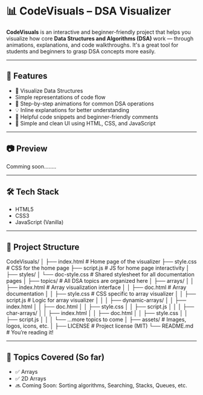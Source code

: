 # 📊 CodeVisuals – DSA Visualizer

**CodeVisuals** is an interactive and beginner-friendly project that helps you visualize how core **Data Structures and Algorithms (DSA)** work — through animations, explanations, and code walkthroughs. It's a great tool for students and beginners to grasp DSA concepts more easily.

---

## 🚀 Features

- 📌 Visualize Data Structures
- Simple representations of code flow
- 🔄 Step-by-step animations for common DSA operations
- 💡 Inline explanations for better understanding
- 🧠 Helpful code snippets and beginner-friendly comments
- 🎨 Simple and clean UI using HTML, CSS, and JavaScript

---

## 📷 Preview
Comming soon........

---

## 🛠️ Tech Stack

- HTML5
- CSS3
- JavaScript (Vanilla)

---

## 📁 Project Structure
CodeVisuals/
│
├── index.html # Home page of the visualizer
├── style.css # CSS for the home page
├── script.js # JS for home page interactivity
│
├── styles/
│ └── doc-style.css # Shared stylesheet for all documentation pages
│
├── topics/ # All DSA topics are organized here
│ ├── arrays/
│ │ ├── index.html # Array visualization interface
│ │ ├── doc.html # Array documentation
│ │ ├── style.css # CSS specific to array visualizer
│ │ ├── script.js # Logic for array visualizer
│ │
│ ├── dynamic-arrays/
│ │ ├── index.html
│ │ ├── doc.html
│ │ ├── style.css
│ │ ├── script.js
│ │
│ ├── char-arrays/
│ │ ├── index.html
│ │ ├── doc.html
│ │ ├── style.css
│ │ ├── script.js
│ │
│ └── ...more topics to come
│
├── assets/ # Images, logos, icons, etc.
│
├── LICENSE # Project license (MIT)
└── README.md # You’re reading it!

---


## 🧠 Topics Covered (So far)

- ✅ Arrays
- ✅ 2D Arrays  
- 🔜 Coming Soon: Sorting algorithms, Searching, Stacks, Queues, etc.

